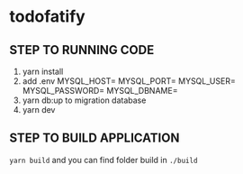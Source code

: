 # todofatify

## STEP TO RUNNING CODE
1. yarn install
2. add .env
  MYSQL_HOST=
  MYSQL_PORT=
  MYSQL_USER=
  MYSQL_PASSWORD=
  MYSQL_DBNAME=
3. yarn db:up to migration database
4. yarn dev

## STEP TO BUILD APPLICATION
```yarn build```
and you can find folder build in ```./build```
